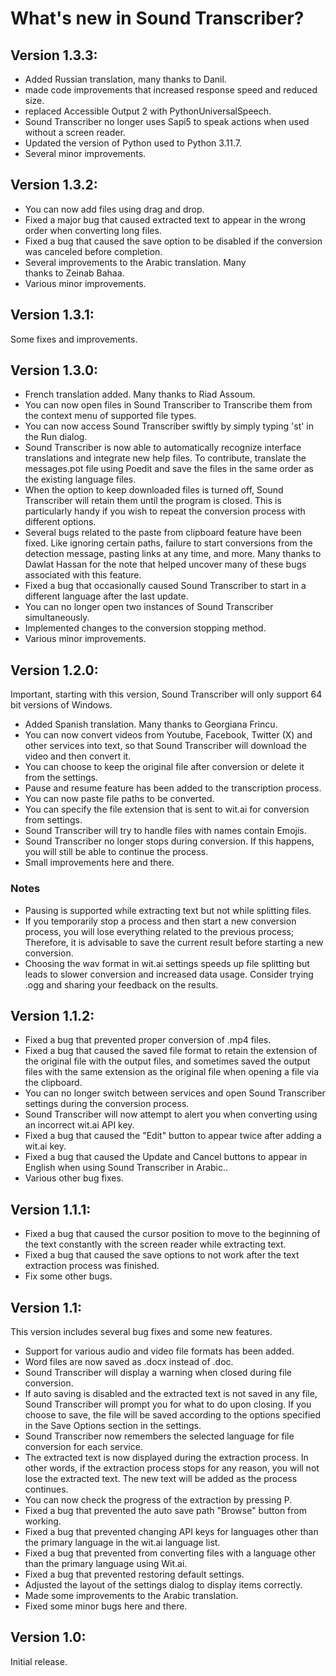 # What's new in Sound Transcriber?

## Version 1.3.3:

- Added Russian translation, many thanks to Danil.
- made code improvements that increased response speed and reduced size.
- replaced Accessible Output 2 with PythonUniversalSpeech.
- Sound Transcriber no longer uses Sapi5 to speak actions when used without a screen reader.
- Updated the version of Python used to Python 3.11.7.
- Several minor improvements.

## Version 1.3.2:

- You can now add files using drag and drop.
- Fixed a major bug that caused extracted text to appear in the wrong order when converting long files.
- Fixed a bug that caused the save option to be disabled if the conversion was canceled before completion.
- Several improvements to the Arabic translation. Many thanks to Zeinab Bahaa.
- Various minor improvements.

## Version 1.3.1:

Some fixes and improvements.

## Version 1.3.0:

- French translation added. Many thanks to Riad Assoum.
- You can now open files in Sound Transcriber to Transcribe them from the context menu of supported file types.
- You can now access Sound Transcriber swiftly by simply typing 'st' in the Run dialog.
- Sound Transcriber is now able to automatically recognize interface translations and integrate new help files. To contribute, translate the messages.pot file using Poedit and save the files in the same order as the existing language files.
- When the option to keep downloaded files is turned off, Sound Transcriber will retain them until the program is closed. This is particularly handy if you wish to repeat the conversion process with different options.
- Several bugs related to the paste from clipboard feature have been fixed. Like ignoring certain paths, failure to start conversions from the detection message, pasting links at any time, and more. Many thanks to Dawlat Hassan for the note that helped uncover many of these bugs associated with this feature.
- Fixed a bug that occasionally caused Sound Transcriber to start in a different language after the last update.
- You can no longer open two instances of Sound Transcriber simultaneously.
- Implemented changes to the conversion stopping method.
- Various minor improvements.

## Version 1.2.0:

Important, starting with this version, Sound Transcriber will only support 64 bit versions of Windows.

- Added Spanish translation. Many thanks to Georgiana Frincu.
- You can now convert videos from Youtube, Facebook, Twitter (X) and other services into text, so that Sound Transcriber will download the video and then convert it.
- You can choose to keep the original file after conversion or delete it from the settings.
- Pause and resume feature has been added to the transcription process.
- You can now paste file paths to be converted.
- You can specify the file extension that is sent to wit.ai for conversion from settings.
- Sound Transcriber will try to handle files with names contain Emojis.
- Sound Transcriber no longer stops during conversion. If this happens, you will still be able to continue the process.
- Small improvements here and there.

### Notes

- Pausing is supported while extracting text but not while splitting files.
- If you temporarily stop a process and then start a new conversion process, you will lose everything related to the previous process; Therefore, it is advisable to save the current result before starting a new conversion.
- Choosing the wav format in wit.ai settings speeds up file splitting but leads to slower conversion and increased data usage. Consider trying .ogg and sharing your feedback on the results.

## Version 1.1.2:

- Fixed a bug that prevented proper conversion of .mp4 files.
- Fixed a bug that caused the saved file format to retain the extension of the original file with the output files, and sometimes saved the output files with the same extension as the original file when opening a file via the clipboard.
- You can no longer switch between services and open Sound Transcriber settings during the conversion process.
- Sound Transcriber will now attempt to alert you when converting using an incorrect wit.ai API key.
- Fixed a bug that caused the "Edit" button to appear twice after adding a wit.ai key.
- Fixed a bug that caused the Update and Cancel buttons to appear in English when using Sound Transcriber in Arabic..
- Various other bug fixes.

## Version 1.1.1:

- Fixed a bug that caused the cursor position to move to the beginning of the text constantly with the screen reader while extracting text.
- Fixed a bug that caused the save options to not work after the text extraction process was finished.
- Fix some other bugs.

## Version 1.1:

This version includes several bug fixes and some new features.

- Support for various audio and video file formats has been added.
- Word files are now saved as .docx instead of .doc.
- Sound Transcriber will display a warning when closed during file conversion.
- If auto saving is disabled and the extracted text is not saved in any file, Sound Transcriber will prompt you for what to do upon closing. If you choose to save, the file will be saved according to the options specified in the Save Options section in the settings.
- Sound Transcriber now remembers the selected language for file conversion for each service.
- The extracted text is now displayed during the extraction process. In other words, if the extraction process stops for any reason, you will not lose the extracted text. The new text will be added as the process continues.
- You can now check the progress of the extraction by pressing P.
- Fixed a bug that prevented the auto save path "Browse" button from working.
- Fixed a bug that prevented changing API keys for languages other than the primary language in the wit.ai language list.
- Fixed a bug that prevented from converting files with a language other than the primary language using Wit.ai.
- Fixed a bug that prevented restoring default settings.
- Adjusted the layout of the settings dialog to display items correctly.
- Made some improvements to the Arabic translation.
- Fixed some minor bugs here and there.

## Version 1.0:

Initial release.